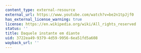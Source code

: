 ```yaml
---
content_type: external-resource
external_url: https://www.youtube.com/watch?v=be2n1tpJjf0
has_external_license_warning: true
license: https://en.wikipedia.org/wiki/All_rights_reserved
status: ''
title: Daquele instante em diante
uid: 3722ea49-9379-4d59-9956-6ea51fd5a608
wayback_url: ''
---
```

